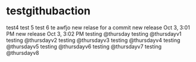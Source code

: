 # testgithubaction

test4
test 5
test 6 
te
awfjo
new relase for a commit
new release Oct 3, 3:01 PM
new release Oct 3, 3:02 PM
testing @thursday
testing @thursdayv1
testing @thursdayv2
testing @thursdayv3
testing @thursdayv4
testing @thursdayv5
testing @thursdayv6
testing @thursdayv7
testing @thursdayv8
